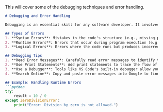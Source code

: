 
This will cover some of the debugging techniques and error handling.

```markdown
# Debugging and Error Handling

Debugging is an essential skill for any software developer. It involves identifying and fixing errors in my code to ensure it runs as expected. Here are some common types of errors and strategies for debugging them.

## Types of Errors
1. **Syntax Errors**: Mistakes in the code's structure (e.g., missing parentheses or incorrect indentation).
2. **Runtime Errors**: Errors that occur during program execution (e.g., division by zero or accessing an out-of-range index).
3. **Logical Errors**: Errors where the code runs but produces incorrect results due to flawed logic.

## Debugging Tips
1. **Read Error Messages**: Carefully read error messages to identify the issue.
2. **Use Print Statements**: Add print statements to trace the flow of your program and identify where things go wrong.
3. **Use a Debugger**: Tools like VS Code's built-in debugger allow you to step through your code and inspect variables.
4. **Search Online**: Copy and paste error messages into Google to find solutions on forums like Stack Overflow.

## Example: Handling Runtime Errors
```python
try:
    result = 10 / 0
except ZeroDivisionError:
    print("Error: Division by zero is not allowed.")
